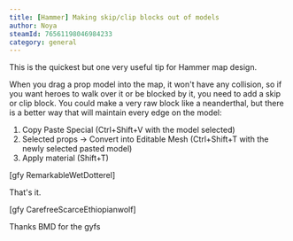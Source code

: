 ```yaml
---
title: [Hammer] Making skip/clip blocks out of models
author: Noya
steamId: 76561198046984233
category: general
---
```


This is the quickest but one very useful tip for Hammer map design. 

When you drag a prop model into the map, it won't have any collision, so if you want heroes to walk over it or be blocked by it, you need to add a skip or clip block. You could make a very raw block like a neanderthal, but there is a better way that will maintain every edge on the model:

1. Copy Paste Special (Ctrl+Shift+V with the model selected)
2. Selected props -> Convert into Editable Mesh (Ctrl+Shift+T with the newly selected pasted model)
3. Apply material (Shift+T)

[gfy RemarkableWetDotterel]

That's it.

[gfy CarefreeScarceEthiopianwolf]

Thanks BMD for the gyfs